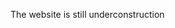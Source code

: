 The website is still underconstruction


<!--
# <a href="https://raychiu99.github.io/" target="_blank">My Portfolio Website</a>
This portfolio was made with HTML/CSS and JS. It serves as a site to showcase my projects, resume, and social accounts. It was generated used Jekyll and Sass and I used the particle.js theme.
<br/>
![Resume-Website](https://user-images.githubusercontent.com/87839757/210311461-1b05a93a-10d2-4f06-b1e6-0ea021e2b865.jpg)
Hit me up at jchao11@ucsc.edu if you have any feedback or ideas!
-->
